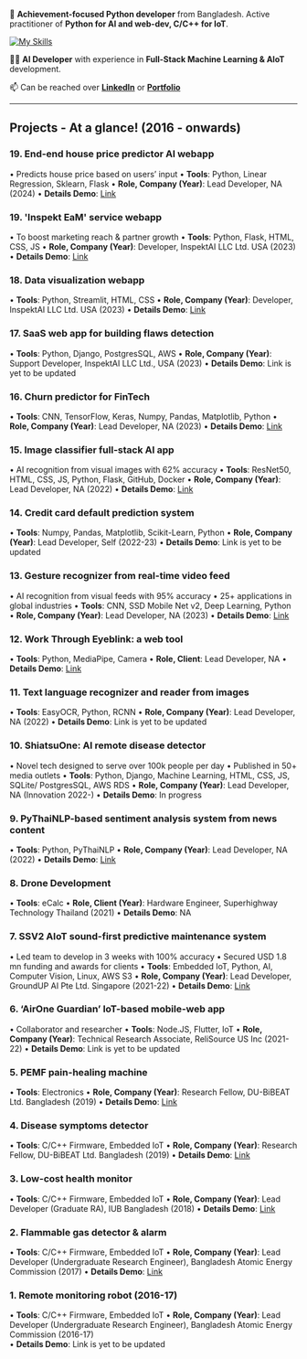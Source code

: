 👋 **Achievement-focused Python developer** from Bangladesh. Active practitioner of **Python for AI and web-dev, C/C++ for IoT**.

[![My Skills](https://skillicons.dev/icons?i=python,django,ai,javascript,aws&theme=light)](https://skillicons.dev)

👨‍💻 **AI Developer** with experience in **Full-Stack Machine Learning & AIoT** development.

📫 Can be reached over [**LinkedIn**](https://linkedin.com/in/navidbinahmed) or [**Portfolio**](https://navidbinahmed.com)


-------------------------------------------------------------------------------------------------------------------------------------------------------------------------
## Projects - At a glance! (2016 - onwards)

### 19. End-end house price predictor AI webapp     
   • Predicts house price based on users’ input 
   • **Tools**: Python, Linear Regression, Sklearn, Flask
   • **Role, Company (Year)**: Lead Developer, NA (2024) 
   • **Details Demo**: [Link](https://github.com/NavidBinAhmed/webapp_boston-house-pricing)
   
### 19. 'Inspekt EaM' service webapp 
   • To boost marketing reach & partner growth 
   • **Tools**: Python, Flask, HTML, CSS, JS
   • **Role, Company (Year)**: Developer, InspektAI LLC Ltd. USA (2023) 
   • **Details Demo**: [Link](https://github.com/NavidBinAhmed/webapp_2_EaM-flask)
 
### 18. Data visualization webapp      
   • **Tools**: Python, Streamlit, HTML, CSS
   • **Role, Company (Year)**: Developer, InspektAI LLC Ltd. USA (2023) 
   • **Details Demo**: [Link](https://github.com/NavidBinAhmed/webapp_4_data-visual-analytics-streamlit)
   
### 17. SaaS web app for building flaws detection 
   • **Tools**: Python, Django, PostgresSQL, AWS
   • **Role, Company (Year)**: Support Developer, InspektAI LLC Ltd., USA (2023) 
   • **Details Demo**: Link is yet to be updated
 
### 16. Churn predictor for FinTech 
   • **Tools**: CNN, TensorFlow, Keras, Numpy, Pandas, Matplotlib, Python
   • **Role, Company (Year)**: Lead Developer, NA (2023) 
   • **Details Demo**: [Link](https://github.com/NavidBinAhmed/ANN-Based-Churn-Classifier)
 
### 15. Image classifier full-stack AI app
   • AI recognition from visual images with 62% accuracy 
   • **Tools**: ResNet50, HTML, CSS, JS, Python, Flask, GitHub, Docker
   • **Role, Company (Year)**: Lead Developer, NA (2022) 
   • **Details Demo**: [Link](https://github.com/NavidBinAhmed/Webapp_Deep_Learning_Image_Classifier)

### 14. Credit card default prediction system 
   • **Tools**: Numpy, Pandas, Matplotlib, Scikit-Learn, Python
   • **Role, Company (Year)**: Lead Developer, Self (2022-23) 
   • **Details Demo**: Link is yet to be updated
   
### 13. Gesture recognizer from real-time video feed 
   • AI recognition from visual feeds with 95% accuracy 
   • 25+ applications in global industries
   • **Tools**: CNN, SSD Mobile Net v2, Deep Learning, Python
   • **Role, Company (Year)**: Lead Developer, NA (2023) 
   • **Details Demo**: [Link](https://www.linkedin.com/feed/update/urn:li:activity:7027354324783570944/)

### 12. Work Through Eyeblink: a web tool
   • **Tools**: Python, MediaPipe, Camera
   • **Role, Client**: Lead Developer, NA 
   • **Details Demo**: [Link](https://github.com/NavidBinAhmed/Work_Through_EyeBlink/tree/main)
   
### 11. Text language recognizer and reader from images 
   • **Tools**: EasyOCR, Python, RCNN
   • **Role, Company (Year)**: Lead Developer, NA (2022) 
   • **Details Demo**: Link is yet to be updated
   
### 10. ShiatsuOne: AI remote disease detector 
   • Novel tech designed to serve over 100k people per day 
   • Published in 50+ media outlets
   • **Tools**: Python, Django, Machine Learning, HTML, CSS, JS, SQLite/ PostgresSQL, AWS RDS
   • **Role, Company (Year)**: Lead Developer, NA (Innovation 2022-) 
   • **Details Demo**: In progress
 
### 9. PyThaiNLP-based sentiment analysis system from news content
   • **Tools**: Python, PyThaiNLP
   • **Role, Company (Year)**: Lead Developer, NA (2022) 
   • **Details Demo**: [Link](https://github.com/NavidBinAhmed/NLTK-PyThaiNLP-News-Sentiment-Analysis)
   
### 8. Drone Development 
   • **Tools**: eCalc
   • **Role, Client (Year)**: Hardware Engineer, Superhighway Technology Thailand (2021) 
   • **Details Demo**: NA
   
### 7. SSV2 AIoT sound-first predictive maintenance system 
   • Led team to develop in 3 weeks with 100% accuracy 
   • Secured USD 1.8 mn funding and awards for clients
   • **Tools**: Embedded IoT, Python, AI, Computer Vision, Linux, AWS S3
   • **Role, Company (Year)**: Lead Developer, GroundUP AI Pte Ltd. Singapore (2021-22) 
   • **Details Demo**: [Link](https://github.com/NavidBinAhmed/I2S-Sound-based-Predictive-Analytics-System)

### 6. ‘AirOne Guardian’ IoT-based mobile-web app
   • Collaborator and researcher
   • **Tools**: Node.JS, Flutter, IoT
  • **Role, Company (Year)**: Technical Research Associate, ReliSource US Inc (2021-22) 
   • **Details Demo**: Link is yet to be updated

### 5. PEMF pain-healing machine
   • **Tools**: Electronics
   • **Role, Company (Year)**: Research Fellow, DU-BiBEAT Ltd. Bangladesh (2019) 
   • **Details Demo**: [Link](https://bibeat.com/product/electro-health-2/)
   
### 4. Disease symptoms detector
   • **Tools**: C/C++ Firmware, Embedded IoT
   • **Role, Company (Year)**: Research Fellow, DU-BiBEAT Ltd. Bangladesh (2019) 
   • **Details Demo**: [Link](https://ieeexplore.ieee.org/document/9422520)
   
### 3. Low-cost health monitor
   • **Tools**: C/C++ Firmware, Embedded IoT
   • **Role, Company (Year)**: Lead Developer (Graduate RA), IUB Bangladesh (2018) 
   • **Details Demo**: [Link](https://ieeexplore.ieee.org/document/9034357)
   
### 2. Flammable gas detector & alarm
   • **Tools**: C/C++ Firmware, Embedded IoT
   • **Role, Company (Year)**: Lead Developer (Undergraduate Research Engineer), Bangladesh Atomic Energy Commission (2017) 
   • **Details Demo**: [Link](https://journalajst.com/design-and-implementation-microcontroller-based-flammable-gas-detector-and-automatic-alarm-system)
  
### 1. Remote monitoring robot (2016-17) 
   • **Tools**: C/C++ Firmware, Embedded IoT
   • **Role, Company (Year)**: Lead Developer (Undergraduate Research Engineer), Bangladesh Atomic Energy Commission (2016-17)  
   • **Details Demo**: Link is yet to be updated
